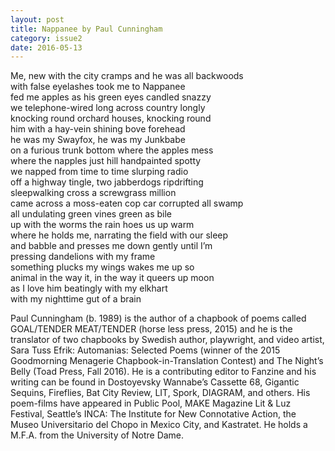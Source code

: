 ```yaml
---
layout: post
title: Nappanee by Paul Cunningham
category: issue2
date: 2016-05-13
---
```


Me, new with the city cramps and he was all backwoods<br>
with false eyelashes took me to Nappanee<br>
fed me apples as his green eyes candled snazzy<br>
we telephone-wired long across country longly<br>
knocking round orchard houses, knocking round<br>
him with a hay-vein shining bove forehead<br>
he was my Swayfox, he was my Junkbabe<br>
on a furious trunk bottom where the apples mess<br>
where the napples just hill handpainted spotty<br>
we napped from time to time slurping radio<br>
off a highway tingle, two jabberdogs ripdrifting<br>
sleepwalking cross a screwgrass million<br>
came across a moss-eaten cop car corrupted all swamp<br>
all undulating green vines green as bile<br>
up with the worms the rain hoes us up warm<br>
where he holds me, narrating the field with our sleep<br>
and babble and presses me down gently until I’m<br>
pressing dandelions with my frame<br>
something plucks my wings wakes me up so<br>
animal in the way it, in the way it queers up moon<br>
as I love him beatingly with my elkhart<br>
with my nighttime gut of a brain<br>


Paul Cunningham (b. 1989) is the author of a chapbook of poems called GOAL/TENDER MEAT/TENDER (horse less press, 2015) and he is the translator of two chapbooks by Swedish author, playwright, and video artist, Sara Tuss Efrik: Automanias: Selected Poems (winner of the 2015 Goodmorning Menagerie Chapbook-in-Translation Contest) and The Night’s Belly (Toad Press, Fall 2016). He is a contributing editor to Fanzine and his writing can be found in Dostoyevsky Wannabe’s Cassette 68, Gigantic Sequins, Fireflies, Bat City Review, LIT, Spork, DIAGRAM, and others. His poem-films have appeared in Public Pool, MAKE Magazine Lit & Luz Festival, Seattle’s INCA: The Institute for New Connotative Action, the Museo Universitario del Chopo in Mexico City, and Kastratet. He holds a M.F.A. from the University of Notre Dame.
